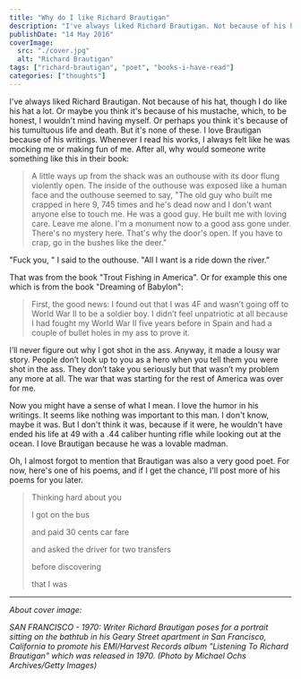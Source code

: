```yaml
---
title: "Why do I like Richard Brautigan"
description: "I've always liked Richard Brautigan. Not because of his hat, though I do like his hat a lot."
publishDate: "14 May 2016"
coverImage:
  src: "./cover.jpg"
  alt: "Richard Brautigan"
tags: ["richard-brautigan", "poet", "books-i-have-read"]
categories: ["thoughts"]
---
```


I've always liked Richard Brautigan. Not because of his hat, though I do like his hat a lot. Or maybe you think it's because of his mustache, which, to be honest, I wouldn't mind having myself. Or perhaps you think it's because of his tumultuous life and death. But it's none of these. I love Brautigan because of his writings. Whenever I read his works, I always felt like he was mocking me or making fun of me. After all, why would someone write something like this in their book:

> A little ways up from the shack was an outhouse with its door flung violently open. The inside of the outhouse was exposed like a human face and the outhouse seemed to say, "The old guy who built me crapped in here 9, 745 times and he's dead now and I don't want anyone else to touch me. He was a good guy. He built me with loving care. Leave me alone. I'm a monument now to a good ass gone under. There's no mystery here. That's why the door's open. If you have to crap, go in the bushes like the deer."

"Fuck you, " I said to the outhouse. "All I want is a ride down the river.”

That was from the book "Trout Fishing in America". Or for example this one which is from the book "Dreaming of Babylon":

> First, the good news: I found out that I was 4F and wasn’t going off to World War II to be a soldier boy. I didn’t feel unpatriotic at all because I had fought my World War II five years before in Spain and had a couple of bullet holes in my ass to prove it.

I’ll never figure out why I got shot in the ass. Anyway, it made a lousy war story. People don’t look up to you as a hero when you tell them you were shot in the ass. They don’t take you seriously but that wasn’t my problem any more at all. The war that was starting for the rest of America was over for me.

Now you might have a sense of what I mean. I love the humor in his writings. It seems like nothing was important to this man. I don't know, maybe it was. But I don't think it was, because if it were, he wouldn't have ended his life at 49 with a .44 caliber hunting rifle while looking out at the ocean. I love Brautigan because he was a lovable madman.

Oh, I almost forgot to mention that Brautigan was also a very good poet. For now, here's one of his poems, and if I get the chance, I'll post more of his poems for you later.

> Thinking hard about you
>
> I got on the bus
>
> and paid 30 cents car fare
>
> and asked the driver for two transfers
>
> before discovering
>
> that I was

---

_*About cover image:*_

_SAN FRANCISCO - 1970: Writer Richard Brautigan poses for a portrait sitting on the bathtub in his Geary Street apartment in San Francisco, California to promote his EMI/Harvest Records album "Listening To Richard Brautigan" which was released in 1970. (Photo by Michael Ochs Archives/Getty Images)_

